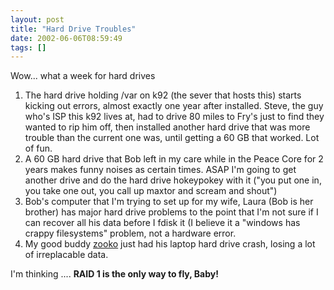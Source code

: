 ```yaml
---
layout: post
title: "Hard Drive Troubles"
date: 2002-06-06T08:59:49
tags: []
---
```


Wow... what a week for hard drives

  1. The hard drive holding /var on k92 (the sever that hosts this) starts kicking out errors, almost exactly one year after installed. Steve, the guy who's ISP this k92 lives at, had to drive 80 miles to Fry's just to find they wanted to rip him off, then installed another hard drive that was more trouble than the current one was, until getting a 60 GB that worked. Lot of fun.
  2. A 60 GB hard drive that Bob left in my care while in the Peace Core for 2 years makes funny noises as certain times. ASAP I'm going to get another drive and do the hard drive hokeypokey with it ("you put one in, you take one out, you call up maxtor and scream and shout")
  3. Bob's computer that I'm trying to set up for my wife, Laura (Bob is her brother) has major hard drive problems to the point that I'm not sure if I can recover all his data before I fdisk it (I believe it a "windows has crappy filesystems" problem, not a hardware error.
  4. My good buddy [zooko][1] just had his laptop hard drive crash, losing a lot of irreplacable data.

I'm thinking .... **RAID 1 is the only way to fly, Baby!**

   [1]: http://zooko.com/
